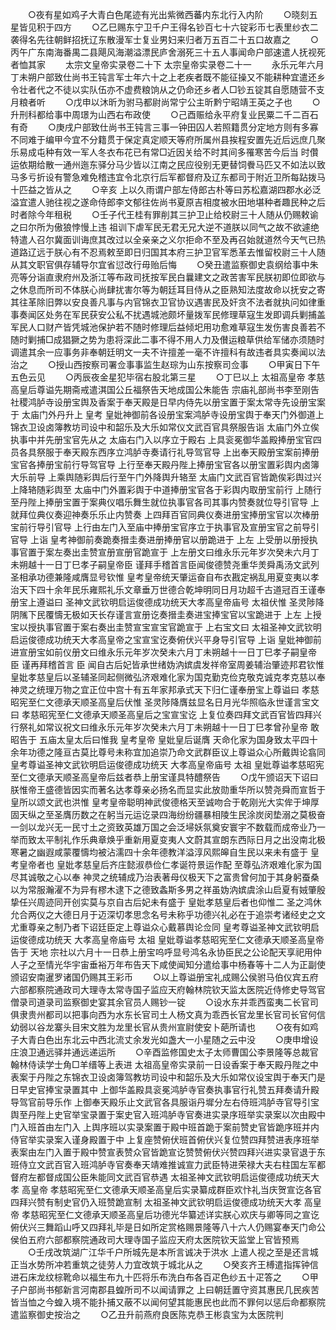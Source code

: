 <!-- { "loadSidebar": true } -->
　　○夜有星如鸡子大青白色尾迹有光出紫微西蕃内东北行入内阶
　　○晓刻五星皆见积于四方
　　○乙巳赐东宁卫千户王得名钞百七十六锭彩币七表里纱衣二袭得名先往朝鲜招抚辽东散漫军士复业男妇来归者万五百二十五口故嘉之
　　○丙午广东南海番禺二县飓风海潮溢漂民庐舍溺死三十五人事闻命户部速遣人抚视死者恤其家
　　太宗文皇帝实录卷二十下
太宗皇帝实录卷二十一
　　永乐元年六月丁未朔户部致仕尚书王钝言军士年六十之上老疾者既不能征操又不能耕种宜遣还乡令壮者代之不徒以实队伍亦不虚费粮饷从之仍命还乡者人□钞五锭其自愿随营不支月粮者听
　　○戊申以沐昕为驸马都尉尚常宁公主昕黔宁昭靖王英之子也
　　○升刑科都给事中周璟为山西右布政使
　　○己酉赈给永平府复业民粟二千二百石有奇
　　○庚戌户部致仕尚书王钝言三事一钟田囚人若照籍贯分定地方则有多寡不同难于编甲今宜不分籍贯于保定真定顺天等府所属州县挨程安置先近后远庶几聚乐易成屯种有效一军人冬衣布花已有常□近因关给不时其间多罹寒苦今后当  时儹运依期给散一通州迤东驿分马少皆以江南之民应役别无更替饲餋马匹又不如法以致马多亏折设有警急难免稽违宜令北京行后军都督府及辽东都司于附近卫所每跕拨马十匹益之皆从之
　　○辛亥  上以久雨谓户部左侍郎古朴等曰苏松嘉湖四郡水必泛溢宜遣人驰往视之遂命侍郎李文郁往佐尚书夏原吉相度被水田地堪种者趣民种之后时者除今年租税
　　○壬子代王桂有罪削其三护卫止给校尉三十人随从仍赐敕谕之曰尔所为傲狼悖慢上违  祖训下虐军民无君无兄大逆不道朕以同气之故不欲遽绝特遣人召尔冀面训诲庶其改过以全亲亲之义尔拒命不至及再召始就道然今天气已热道路辽远于朕心有不忍焉敕至即日归国其本府三护卫官军悉革去惟留校尉三十人随从其文职官俱存辅导尔宜省愆改行毋贻后悔
　　○癸丑遣监察御史袁纲给事中朱亮等分诣直隶府州及浙江等布政司抚按军民白曩建文之政苦害军民朕初即位即欲与之休息而所司不体朕心尚肆扰害尔等为朝廷耳目侍从之臣熟知法度故命以抚安之寄其往革除旧弊以安良善凡事与内官锦衣卫官协议遇害民及奸贪不法者就执问如律重事奏闻区处务在军民获安公私不扰遇城池颇坏量拨军民修理草寇生发即调兵剿捕盖军民人口财产皆凭城池保护若不随时修理后益倾圯用功愈难草寇生发伤害良善若不随时剿捕□成猖獗之势为患将深此二事不得不用人力及儧运粮草供给军储亦须随时调遣其余一应事务非奉朝廷明文一夫不许擅差一毫不许擅科有故违者具实奏闻以法治之
　　○授山西按察司署佥事事监生赵琮为山东按察司佥事
　　○甲寅日下午五色云见
　　○丙辰夜金星犯毕宿右股北第三星
　　○丁巳以上  太祖高皇帝  孝慈高皇后尊谥先期斋戒遣淇国公丘福祭告天地成国公朱能告  宗庙礼部尚书李至刚告  社稷鸿胪寺设册宝舆及香案于奉天殿是日早内侍先以册宝置于案太常寺先设册宝案于  太庙门外丹升上  皇考  皇妣神御前各设册宝案鸿胪寺设册宝舆于奉天门外御道上锦衣卫设卤簿教坊司设中和韶乐及大乐如常仪文武百官具祭服告诣  太庙门外立俟执事中并先册宝官先从之  太庙右门入以序立于殿右  上具衮冕御华盖殿捧册宝官四员各具祭服于奉天殿东西序立鸿胪寺奏请行礼导驾官导  上出奉天殿册宝案前捧册宝官各捧册宝前行导驾官导  上行至奉天殿丹陛上捧册宝官各以册宝置彩舆内卤簿大乐前导  上乘舆随彩舆后行至午门外降舆升辂至  太庙门文武百官皆跪俟彩舆过兴  上降辂随彩舆至  太庙中门外置彩舆于中道捧册宝官各于彩舆内取册宝前行  上随行至丹陛上捧册宝置于案典仪唱乐舞生就位执事官各司其事内赞奏就位导引官导  上就拜位典仪奏迎神奏乐乐止内赞奏  上四拜百官同典仪奏进册宝捧册宝官以次棒册宝前行导引官导  上行由左门入至庙中捧册宝官序立于执事官及宣册宝官之前导引官导  上诣  皇考神御前奏跪奏搢圭奏进册捧册官以册跪进于  上左  上受册以册授执事官置于案左奏出圭赞宣册宣册官跪宣于  上左册文曰维永乐元年岁次癸未六月丁未朔越十一日丁巳孝子嗣皇帝臣  谨拜手稽首言臣闻俊德赞尧重华羙舜禹汤文武列圣相承功德兼隆咸膺显号钦惟  皇考皇帝统天肇运奋自布衣戡定祸乱用夏变夷以孝治天下四十余年民乐雍熙礼乐文章垂万世德合乾坤明同日月功超千古道冠百王谨奉册宝上遵谥曰  圣神文武钦明启运俊德成功统天大孝高皇帝庙号  太祖伏惟  圣灵陟降阴隲下民覆懤无极如天长存谨言宣册讫奏搢圭奏进宝捧宝官以宝跪进于  上左  上授宝以授执事官置于案右奏出圭赞宣宝宣宝官跪宣于  上右宝文曰  太祖圣神文武钦明启运俊德成功统天大孝高皇帝之宝宣宝讫奏俯伏兴平身导引官导  上诣  皇妣神御前进宣册宝如前仪册文曰维永乐元年岁次癸未六月丁未朔越十一日丁巳孝子嗣皇帝  臣  谨再拜稽首言  臣  闻自古后妃皆承世绪妫汭嫔虞发祥帝室周姜辅治肇迹邦君钦惟  皇妣孝慈皇后以圣辅圣同起侧微弘济艰难化家为国克勤克俭克敬克诚克孝克慈以奉神灵之统理万物之宜正位中宫十有五年家邦承式天下归仁谨奉册宝上尊谥曰  孝慈昭宪至仁文德承天顺圣高皇后伏惟  圣灵陟降膺兹显名日月光华照临永世谨言宝文曰  孝慈昭宪至仁文德承天顺圣高皇后之宝宣宝讫  上复位奏四拜文武百官皆四拜兴行祭礼如常议祝文曰维永乐元年岁次癸未六月丁未朔越十一日丁巳孝曾孙皇帝  敢昭告于  五庙太皇太后曰惟我  皇考皇帝  皇妣皇后诞膺  天命化家为国身致太平四十余年功德之隆亘古莫比尊号未称宜加追崇乃命文武群臣议上尊谥众心所戴舆论翕同  皇考尊谥圣神文武钦明启运俊德成功统天  大孝高皇帝庙号  太祖  皇妣尊谥孝慈昭宪至仁文德承天顺圣高皇帝后兹者恭上册宝谨具特醴祭告
　　○戊午颁诏天下诏曰朕惟帝王盛德皆因实而著名达孝尊亲必扬名而显实此放勋重华所以赞尧舜而宣哲于皇所以颂文武也洪惟  皇考皇帝聪明神武俊德格天至诚吻合于乾刚光大实侔于坤厚固天纵之至圣膺历数之在躬当元运讫录四海纷纷疆暴相陵生民涂炭闵垫溺之莫极奋一剑以龙兴无一民寸土之资致英雄万国之会泛埽妖氛奠安寰宇不数载而成帝业乃一举而致太平制礼作乐典章焕乎重新用夏变夷人文蔚其宣朗东西际日月之出没南北极寒暑之幽遐咸蒙覆懤均被沾濡四十余年德教洋溢淳风熙皞自生民以来未有盛于  皇考皇帝者也  皇妣孝慈皇后齐庄懿淑恭俭仁孝诞符景运作配  至尊弘济艰难化家为国尽其诚敬之心以奉  神灵之统辅成乃治表著母仪极天下之富贵曾何加于其身躬蚕桑以为常服瀚濯不为异有樛木逮下之德致螽斯多男之祥虽妫汭嫔虞涂山启夏有娀肇殷挚任兴周迹同开创实莫与京自古后妃未有盛于  皇妣孝慈皇后者也仰惟二  圣之鸿休允合两仪之大德日月于迈深切孝思念名号未称乎功德兴礼必在于追崇考诸经史之文尤重尊亲之制乃者下诏廷臣定上尊谥众心戴慕舆论佥同  皇考尊谥圣神文武钦明启运俊德成功统天  大孝高皇帝庙号  太祖  皇妣尊谥孝慈昭宪至仁文德承天顺圣高皇帝告于  天地  宗社以六月十一日恭上册宝呜呼显号鸿名永协臣民之公论配天享祀用仲人子之至情光华宇宙垂裕万年布告天下咸使闻知分遣给事中杨春等十二人为正副使颁诏安南暹罗诸国仍赐其王彩币
　　○以上尊谥册宝礼成赐公侯驸马伯仪宾五府六部都察院通政司大理寺太常寺国子监应天府翰林院钦天监太医院近侍修史导驾官僧录司道录司监察御史宴其余官员人赐钞一锭
　　○设水东并乖西蛮夷二长官司俱隶贵州都司以把事向西为水东长官司土人杨文真为乖西长官龙里长官司长官何信幼弱以谷龙寨头目宋文胜为龙里长官从贵州宣尉使安卜葩所请也
　　○夜有如鸡子大青白色出东北云中西北流丈余发光如盏大一小星随之云中没
　　○庚申增设庄浪卫通远驿并通远递运所
　　○辛酉监修国史太子太师曹国公李景隆等总裁官翰林侍读学士角□羊缙等上表进  太祖高皇帝实录前一日设香案于奉天殿丹陛之中表案于丹陛之东锦衣卫设卤簿驾教坊司设中和韶乐及大乐如常仪设宝舆于奉天门是日早史官捧宝录置其中  上御华盖殿具衮冕鸿胪寺官奏执事官行礼赞五拜奏请升殿导驾官前导乐作  上御奉天殿乐止文武官各具服诣丹墀分左右侍班鸿胪寺官导引宝舆至丹陛上史官举宝录置于案史官入班鸿胪寺官奏进实录序班举实录案以次由殿中门入班首由左门入  上舆序班以实录案置于殿中班首跪于案前赞史官皆跪序班并内侍官举实录案入谨身殿置于中  上复座赞俯伏班首俯伏兴复位赞四拜赞进表序班举表案由左门入置于殿中赞宣表赞众官皆跪宣讫赞赞俯伏兴赞四拜兴进实录官退于东班侍立文武百官入班鸿胪寺官奏奉天靖难推诚宣力武臣特进荣禄大夫右柱国左军都督府左都督成国公臣朱能同文武百官恭遇  太祖圣神文武钦明启运俊德成功统天大孝  高皇帝  孝慈昭宪至仁文德承天顺圣高皇后实录纂成群臣欢忭礼当庆贺宣讫各官四拜兴赞有制史官仍入班赞跪宣制  太祖圣神文武钦明启运俊德成功统天大孝  高皇帝  孝慈昭宪至仁文德承天顺圣高皇后功德光华纂述详实朕心欢庆与卿等同之宣讫俯伏兴三舞蹈山呼又四拜礼毕是日如所定赏格赐景隆等八十六人仍赐宴奉天门命公侯伯五府六部都察院通政司大理寺国子监应天府太医院钦天监堂上官皆预焉
　　○壬戌改筑湖广江华千户所城先是本所言诚决于洪水  上遣人视之至是还言城正当水势所冲若重筑之徒劳人力宜改筑于城北从之
　　○癸亥齐王榑遣指挥钟信进石床龙纹棕靴命以福生布九十匹将乐布洗白布各百疋色纱五十疋答之
　　○甲子户部尚书郁新言河南郡县蝗所司不以闻请罪之  上曰朝廷置守资其惠民几民疾苦皆当恤之今蝗入境不能扑捕又蔽不以闻何望其能惠民也此而不罪何以惩后命都察院遣监察御史按治之
　　○乙丑升前燕府良医陈克恭王彬袁宝为太医院判
